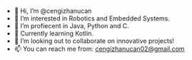 - 👋 Hi, I’m @cengizhanucan
- 👀 I’m interested in Robotics and Embedded Systems.
- 🌟 I’m profiecent in Java, Python and C.
- 🌱 Currently learning Kotlin.
- 💞️ I’m looking out to collaborate on innovative projects!
- 📫 You can reach me from: cengizhanucan02@gmail.com

<!---
cengizhanucan/cengizhanucan is a ✨ special ✨ repository because its `README.md` (this file) appears on your GitHub profile.
You can click the Preview link to take a look at your changes.
--->
